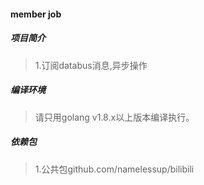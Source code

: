 #### member job

##### 项目简介
> 1.订阅databus消息,异步操作

##### 编译环境
> 请只用golang v1.8.x以上版本编译执行。  

##### 依赖包
> 1.公共包github.com/namelessup/bilibili  
 